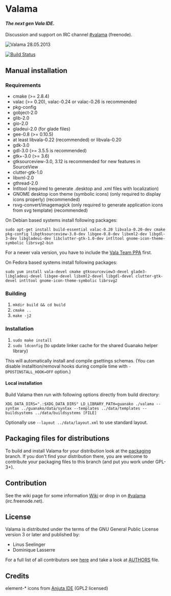 # Valama #

#### *The next gen Vala IDE.* ####

Discussion and support on IRC channel [#valama](http://webchat.freenode.net/?channels=#valama) (freenode).

![Valama 28.05.2013](https://raw.github.com/Valama/valama/gh-pages/images/valama_2013-05-28.png)

[![Build Status](https://travis-ci.org/Valama/valama.png)](https://travis-ci.org/Valama/valama)

## Manual installation ##

### Requirements
 * cmake (>= 2.8.4)
 * valac (>= 0.20), valac-0.24 or valac-0.26 is recommended
 * pkg-config
 * gobject-2.0
 * glib-2.0
 * gio-2.0
 * gladeui-2.0 (for glade files)
 * gee-0.8 (>= 0.10.5)
 * at least libvala-0.22 (recommended) or libvala-0.20
 * gdk-3.0
 * gdl-3.0 (>= 3.5.5 is recommended)
 * gtk+-3.0 (>= 3.6) 
 * gtksourceview-3.0, 3.12 is recommended for new features in SourceView
 * clutter-gtk-1.0
 * libxml-2.0
 * gthread-2.0
 * Intltool (required to generate .desktop and .xml files with localization)
 * GNOME desktop icon theme (symbolic icons) (only required to display icons properly) (recommended)
 * rsvg-convert/imagemagick (only required to generate application icons from svg template) (recommended)

On Debian based systems install following packages:

    sudo apt-get install build-essential valac-0.20 libvala-0.20-dev cmake pkg-config libgtksourceview-3.0-dev libgee-0.8-dev libxml2-dev libgdl-3-dev libgladeui-dev libclutter-gtk-1.0-dev intltool gnome-icon-theme-symbolic librsvg2-bin

For a newer vala version, you have to include the [Vala Team PPA](https://launchpad.net/~vala-team/+archive/ppa) first.

On Fedora based systems install following packages:

    sudo yum install vala-devel cmake gtksourceview3-devel glade3-libgladeui-devel libgee-devel libxml2-devel libgdl-devel clutter-gtk-devel intltool gnome-icon-theme-symbolic librsvg2

### Building ###
 1. `mkdir build && cd build`
 1. `cmake ..`
 1. `make -j2`

### Installation ###
 1. `sudo make install`
 1. `sudo ldconfig` (to update linker cache for the shared Guanako helper library)

This will automatically install and compile gsettings schemas. (You can
disable installtion/removal hooks during compile time with
`-DPOSTINSTALL_HOOK=OFF` option.)

#### Local installation ####
Build Valama then run with following options directly from build directory:

    XDG_DATA_DIRS=".:$XDG_DATA_DIRS" LD_LIBRARY_PATH=guanako ./valama --syntax ../guanako/data/syntax --templates ../data/templates --buildsystems ../data/buildsystems [FILE]

Optionally use `--layout ../data/layout.xml` to use standard layout.


## Packaging files for distributions ##
To build and install Valama for your distribution look at the [packaging](https://github.com/Valama/valama/tree/packaging) branch. If you don't find your distribution there, you are welcome to contribute your packaging files to this branch (and put you work under GPL-3+).


## Contribution ##
See the wiki page for some information [Wiki](https://github.com/Valama/valama/wiki) or drop in on [#valama](http://webchat.freenode.net/?channels=#valama) (irc.freenode.net).

## License ##
Valama is distributed under the terms of the GNU General Public License version 3 or later and published by:
 * Linus Seelinger
 * Dominique Lasserre

For a full list of all contributors see [here](https://github.com/Valama/valama/graphs/contributors) and take a look at [AUTHORS](https://github.com/Valama/valama/blob/master/AUTHORS) file.

## Credits ##
element-\* icons from [Anjuta IDE](https://projects.gnome.org/anjuta/) (GPL2 licensed)

